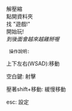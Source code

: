 解壓縮  
點開資料夾  
找 "遊戲!"  
開始玩!  
*到後面會越來越雞掰喔*  


     操作說明:  

上下左右(WSAD):移動  
  
空白鍵: 射擊  
  
壓著shift+移動: 緩慢移動  

esc: 設定
